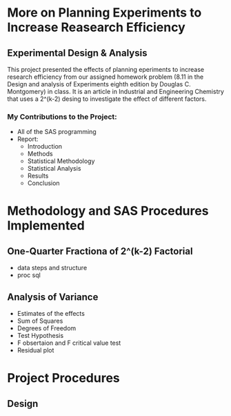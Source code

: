 # More on Planning Experiments to Increase Reasearch Efficiency
## Experimental Design & Analysis
This project presented the effects of planning eperiments to increase research efficiency from our assigned homework problem (8.11 in the Design and analysis of Experiments eighth edition by Douglas C. Montgomery) in class. It is an article in Industrial and Engineering Chemistry that uses a 2^(k-2) desing to investigate the effect of different factors.
### My Contributions to the Project:
* All of the SAS programming
* Report:
	* Introduction
	* Methods
	* Statistical Methodology 
	* Statistical Analysis 
	* Results
	* Conclusion
# Methodology and SAS Procedures Implemented
## One-Quarter Fractiona of 2^(k-2) Factorial
* data steps and structure
* proc sql
## Analysis of Variance
* Estimates of the effects
* Sum of Squares
* Degrees of Freedom
* Test Hypothesis
* F obsertaion and F critical value test
* Residual plot
# Project Procedures
## Design 

